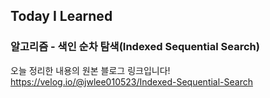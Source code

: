 ## Today I Learned
### 알고리즘 - 색인 순차 탐색(Indexed Sequential Search)

오늘 정리한 내용의 원본 블로그 링크입니다!  
https://velog.io/@jwlee010523/Indexed-Sequential-Search
